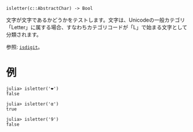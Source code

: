 ```
isletter(c::AbstractChar) -> Bool
```

文字が文字であるかどうかをテストします。文字は、Unicodeの一般カテゴリ「Letter」に属する場合、すなわちカテゴリコードが「L」で始まる文字として分類されます。

参照: [`isdigit`](@ref)。

# 例

```jldoctest
julia> isletter('❤')
false

julia> isletter('α')
true

julia> isletter('9')
false
```
